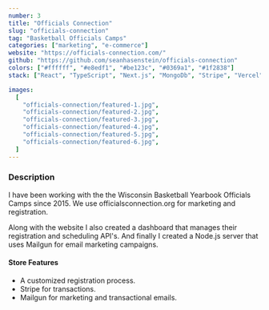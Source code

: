 ```yaml
---
number: 3
title: "Officials Connection"
slug: "officials-connection"
tag: "Basketball Officials Camps"
categories: ["marketing", "e-commerce"]
website: "https://officials-connection.com/"
github: "https://github.com/seanhasenstein/officials-connection"
colors: ["#ffffff", "#e8edf1", "#be123c", "#0369a1", "#1f2838"]
stack: ["React", "TypeScript", "Next.js", "MongoDb", "Stripe", "Vercel"]

images:
  [
    "officials-connection/featured-1.jpg",
    "officials-connection/featured-2.jpg",
    "officials-connection/featured-3.jpg",
    "officials-connection/featured-4.jpg",
    "officials-connection/featured-5.jpg",
    "officials-connection/featured-6.jpg",
  ]
---
```


### Description

I have been working with the the Wisconsin Basketball Yearbook Officials Camps since 2015. We use officialsconnection.org for marketing and registration.

Along with the website I also created a dashboard that manages their registration and scheduling API's. And finally I created a Node.js server that uses Mailgun for email marketing campaigns.

#### Store Features

- A customized registration process.
- Stripe for transactions.
- Mailgun for marketing and transactional emails.
